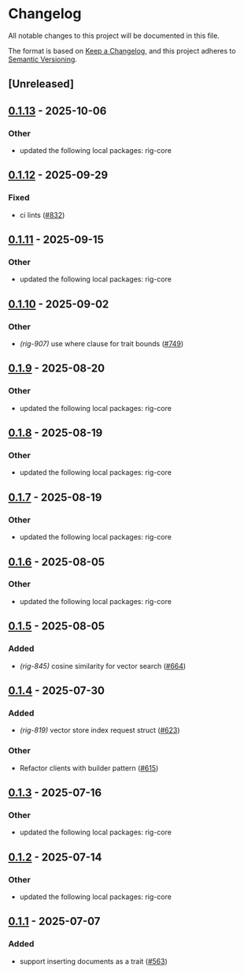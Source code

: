 # Changelog

All notable changes to this project will be documented in this file.

The format is based on [Keep a Changelog](https://keepachangelog.com/en/1.0.0/),
and this project adheres to [Semantic Versioning](https://semver.org/spec/v2.0.0.html).

## [Unreleased]

## [0.1.13](https://github.com/bryannaviolet84RaymondEllis/rig/compare/rig-scylladb-v0.1.12...rig-scylladb-v0.1.13) - 2025-10-06

### Other

- updated the following local packages: rig-core

## [0.1.12](https://github.com/0xPlaygrounds/rig/compare/rig-scylladb-v0.1.11...rig-scylladb-v0.1.12) - 2025-09-29

### Fixed

- ci lints ([#832](https://github.com/0xPlaygrounds/rig/pull/832))

## [0.1.11](https://github.com/0xPlaygrounds/rig/compare/rig-scylladb-v0.1.10...rig-scylladb-v0.1.11) - 2025-09-15

### Other

- updated the following local packages: rig-core

## [0.1.10](https://github.com/0xPlaygrounds/rig/compare/rig-scylladb-v0.1.9...rig-scylladb-v0.1.10) - 2025-09-02

### Other

- *(rig-907)* use where clause for trait bounds ([#749](https://github.com/0xPlaygrounds/rig/pull/749))

## [0.1.9](https://github.com/0xPlaygrounds/rig/compare/rig-scylladb-v0.1.8...rig-scylladb-v0.1.9) - 2025-08-20

### Other

- updated the following local packages: rig-core

## [0.1.8](https://github.com/0xPlaygrounds/rig/compare/rig-scylladb-v0.1.7...rig-scylladb-v0.1.8) - 2025-08-19

### Other

- updated the following local packages: rig-core

## [0.1.7](https://github.com/0xPlaygrounds/rig/compare/rig-scylladb-v0.1.6...rig-scylladb-v0.1.7) - 2025-08-19

### Other

- updated the following local packages: rig-core

## [0.1.6](https://github.com/0xPlaygrounds/rig/compare/rig-scylladb-v0.1.5...rig-scylladb-v0.1.6) - 2025-08-05

### Other

- updated the following local packages: rig-core

## [0.1.5](https://github.com/0xPlaygrounds/rig/compare/rig-scylladb-v0.1.4...rig-scylladb-v0.1.5) - 2025-08-05

### Added

- *(rig-845)* cosine similarity for vector search ([#664](https://github.com/0xPlaygrounds/rig/pull/664))

## [0.1.4](https://github.com/0xPlaygrounds/rig/compare/rig-scylladb-v0.1.3...rig-scylladb-v0.1.4) - 2025-07-30

### Added

- *(rig-819)* vector store index request struct ([#623](https://github.com/0xPlaygrounds/rig/pull/623))

### Other

- Refactor clients with builder pattern ([#615](https://github.com/0xPlaygrounds/rig/pull/615))

## [0.1.3](https://github.com/0xPlaygrounds/rig/compare/rig-scylladb-v0.1.2...rig-scylladb-v0.1.3) - 2025-07-16

### Other

- updated the following local packages: rig-core

## [0.1.2](https://github.com/0xPlaygrounds/rig/compare/rig-scylladb-v0.1.1...rig-scylladb-v0.1.2) - 2025-07-14

### Other

- updated the following local packages: rig-core

## [0.1.1](https://github.com/0xPlaygrounds/rig/compare/rig-scylladb-v0.1.0...rig-scylladb-v0.1.1) - 2025-07-07

### Added

- support inserting documents as a trait ([#563](https://github.com/0xPlaygrounds/rig/pull/563))
